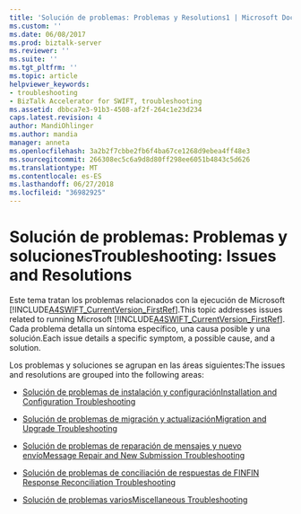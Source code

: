 ```yaml
---
title: 'Solución de problemas: Problemas y Resolutions1 | Microsoft Docs'
ms.custom: ''
ms.date: 06/08/2017
ms.prod: biztalk-server
ms.reviewer: ''
ms.suite: ''
ms.tgt_pltfrm: ''
ms.topic: article
helpviewer_keywords:
- troubleshooting
- BizTalk Accelerator for SWIFT, troubleshooting
ms.assetid: dbbca7e3-91b3-4508-af2f-264c1e23d234
caps.latest.revision: 4
author: MandiOhlinger
ms.author: mandia
manager: anneta
ms.openlocfilehash: 3a2b2f7cbbe2fb6f4ba67ce1268d9ebea4ff48e3
ms.sourcegitcommit: 266308ec5c6a9d8d80ff298ee6051b4843c5d626
ms.translationtype: MT
ms.contentlocale: es-ES
ms.lasthandoff: 06/27/2018
ms.locfileid: "36982925"
---
```

# <a name="troubleshooting-issues-and-resolutions"></a><span data-ttu-id="71e86-102">Solución de problemas: Problemas y soluciones</span><span class="sxs-lookup"><span data-stu-id="71e86-102">Troubleshooting: Issues and Resolutions</span></span>
<span data-ttu-id="71e86-103">Este tema tratan los problemas relacionados con la ejecución de Microsoft [!INCLUDE[A4SWIFT_CurrentVersion_FirstRef](../../includes/a4swift-currentversion-firstref-md.md)].</span><span class="sxs-lookup"><span data-stu-id="71e86-103">This topic addresses issues related to running Microsoft [!INCLUDE[A4SWIFT_CurrentVersion_FirstRef](../../includes/a4swift-currentversion-firstref-md.md)].</span></span> <span data-ttu-id="71e86-104">Cada problema detalla un síntoma específico, una causa posible y una solución.</span><span class="sxs-lookup"><span data-stu-id="71e86-104">Each issue details a specific symptom, a possible cause, and a solution.</span></span>  
  
 <span data-ttu-id="71e86-105">Los problemas y soluciones se agrupan en las áreas siguientes:</span><span class="sxs-lookup"><span data-stu-id="71e86-105">The issues and resolutions are grouped into the following areas:</span></span>  
  
-   [<span data-ttu-id="71e86-106">Solución de problemas de instalación y configuración</span><span class="sxs-lookup"><span data-stu-id="71e86-106">Installation and Configuration Troubleshooting</span></span>](../../adapters-and-accelerators/accelerator-swift/installation-and-configuration-troubleshooting.md)  
  
-   [<span data-ttu-id="71e86-107">Solución de problemas de migración y actualización</span><span class="sxs-lookup"><span data-stu-id="71e86-107">Migration and Upgrade Troubleshooting</span></span>](../../adapters-and-accelerators/accelerator-swift/migration-and-upgrade-troubleshooting.md)  
  
-   [<span data-ttu-id="71e86-108">Solución de problemas de reparación de mensajes y nuevo envío</span><span class="sxs-lookup"><span data-stu-id="71e86-108">Message Repair and New Submission Troubleshooting</span></span>](../../adapters-and-accelerators/accelerator-swift/message-repair-and-new-submission-troubleshooting.md)  
  
-   [<span data-ttu-id="71e86-109">Solución de problemas de conciliación de respuestas de FIN</span><span class="sxs-lookup"><span data-stu-id="71e86-109">FIN Response Reconciliation Troubleshooting</span></span>](../../adapters-and-accelerators/accelerator-swift/fin-response-reconciliation-troubleshooting.md)  
  
-   [<span data-ttu-id="71e86-110">Solución de problemas varios</span><span class="sxs-lookup"><span data-stu-id="71e86-110">Miscellaneous Troubleshooting</span></span>](../../adapters-and-accelerators/accelerator-swift/miscellaneous-troubleshooting.md)